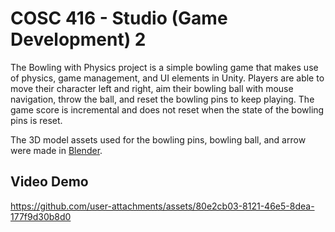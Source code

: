 # COSC 416 - Studio (Game Development) 2
The Bowling with Physics project is a simple bowling game that makes use of physics, game management, and UI elements in Unity. Players are able to move their character left and right, aim their bowling ball with mouse navigation, throw the ball, and reset the bowling pins to keep playing. The game score is incremental and does not reset when the state of the bowling pins is reset.

The 3D model assets used for the bowling pins, bowling ball, and arrow were made in [Blender](https://www.blender.org/download/).

## Video Demo
https://github.com/user-attachments/assets/80e2cb03-8121-46e5-8dea-177f9d30b8d0
